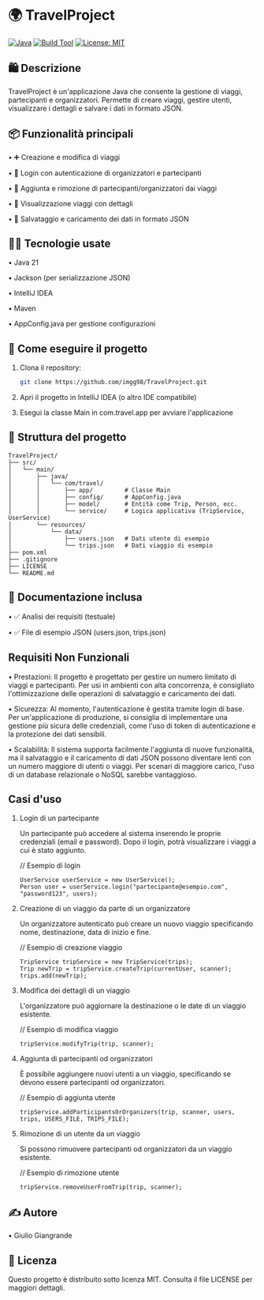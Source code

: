 # 🌍 **TravelProject**

[![Java](https://img.shields.io/badge/Java-21-blue?logo=java)](https://www.oracle.com/java/)
[![Build Tool](https://img.shields.io/badge/Maven-Automated-red?logo=apachemaven)](https://maven.apache.org/)
[![License: MIT](https://img.shields.io/badge/License-MIT-yellow.svg)](LICENSE)

## 🛍 Descrizione

TravelProject è un'applicazione Java che consente la gestione di viaggi, partecipanti e organizzatori. Permette di creare viaggi, gestire utenti, visualizzare i dettagli e salvare i dati in formato JSON.

## 📦 Funzionalità principali

• ➕ Creazione e modifica di viaggi

• 🔐 Login con autenticazione di organizzatori e partecipanti

• 👥 Aggiunta e rimozione di partecipanti/organizzatori dai viaggi

• 📄 Visualizzazione viaggi con dettagli

• 💾 Salvataggio e caricamento dei dati in formato JSON

## 🧑‍💻 Tecnologie usate

• Java 21

• Jackson (per serializzazione JSON)

• IntelliJ IDEA

• Maven

• AppConfig.java per gestione configurazioni

## 🚀 Come eseguire il progetto

1. Clona il repository:

   ```bash
   git clone https://github.com/imgg98/TravelProject.git

2. Apri il progetto in IntelliJ IDEA (o altro IDE compatibile)

3. Esegui la classe Main in com.travel.app per avviare l'applicazione

## 📁 Struttura del progetto
```
TravelProject/
├── src/
│   └── main/
│       ├── java/
│       │   └── com/travel/
│       │       ├── app/         # Classe Main
│       │       ├── config/      # AppConfig.java
│       │       ├── model/       # Entità come Trip, Person, ecc.
│       │       └── service/     # Logica applicativa (TripService, UserService)
│       └── resources/
│           └── data/
│               ├── users.json   # Dati utente di esempio
│               └── trips.json   # Dati viaggio di esempio
├── pom.xml
├── .gitignore
├── LICENSE
└── README.md
```
## 📄 Documentazione inclusa

• ✅ Analisi dei requisiti (testuale)

• ✅ File di esempio JSON (users.json, trips.json)

## Requisiti Non Funzionali

• Prestazioni: Il progetto è progettato per gestire un numero limitato di viaggi e partecipanti. Per usi in ambienti con alta concorrenza, è consigliato l'ottimizzazione delle operazioni di salvataggio e caricamento dei dati.

• Sicurezza: Al momento, l'autenticazione è gestita tramite login di base. Per un'applicazione di produzione, si consiglia di implementare una gestione più sicura delle credenziali, come l'uso di token di autenticazione e la protezione dei dati sensibili.

• Scalabilità: Il sistema supporta facilmente l'aggiunta di nuove funzionalità, ma il salvataggio e il caricamento di dati JSON possono diventare lenti con un numero maggiore di utenti o viaggi. Per scenari di maggiore carico, l'uso di un database relazionale o NoSQL sarebbe vantaggioso.

## Casi d'uso
1. Login di un partecipante

   Un partecipante può accedere al sistema inserendo le proprie credenziali (email e password). Dopo il login, potrà visualizzare i viaggi a cui è stato aggiunto.

   // Esempio di login
   ```
   UserService userService = new UserService();
   Person user = userService.login("partecipante@esempio.com", "password123", users);
   ```
2. Creazione di un viaggio da parte di un organizzatore

   Un organizzatore autenticato può creare un nuovo viaggio specificando nome, destinazione, data di inizio e fine.

   // Esempio di creazione viaggio
   ```
   TripService tripService = new TripService(trips);
   Trip newTrip = tripService.createTrip(currentUser, scanner);
   trips.add(newTrip);
   ```
3. Modifica dei dettagli di un viaggio

   L'organizzatore può aggiornare la destinazione o le date di un viaggio esistente.

   // Esempio di modifica viaggio
   ```
   tripService.modifyTrip(trip, scanner);
   ```
4. Aggiunta di partecipanti od organizzatori

   È possibile aggiungere nuovi utenti a un viaggio, specificando se devono essere partecipanti od organizzatori.

   // Esempio di aggiunta utente
   ```
   tripService.addParticipantsOrOrganizers(trip, scanner, users, trips, USERS_FILE, TRIPS_FILE);
   ```
5. Rimozione di un utente da un viaggio

   Si possono rimuovere partecipanti od organizzatori da un viaggio esistente.

   // Esempio di rimozione utente
   ```
   tripService.removeUserFromTrip(trip, scanner);
   ```
## ✍️ Autore

• ⁫⁪Giulio Giangrande

## 📜 Licenza

Questo progetto è distribuito sotto licenza MIT. Consulta il file LICENSE per maggiori dettagli.